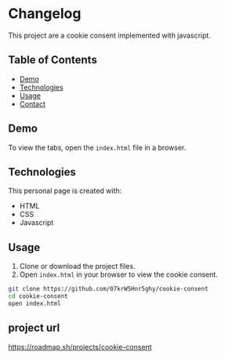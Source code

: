 # Changelog

This project are a cookie consent implemented with javascript.

## Table of Contents

- [Demo](#demo)
- [Technologies](#technologies)
- [Usage](#usage)
- [Contact](#contact)

## Demo

To view the tabs, open the `index.html` file in a browser.

## Technologies

This personal page is created with:

- HTML
- CSS
- Javascript

## Usage

1. Clone or download the project files.
2. Open `index.html` in your browser to view the cookie consent.

```bash
git clone https://github.com/07krW5Hnr5ghy/cookie-consent
cd cookie-consent
open index.html
```

## project url

https://roadmap.sh/projects/cookie-consent
